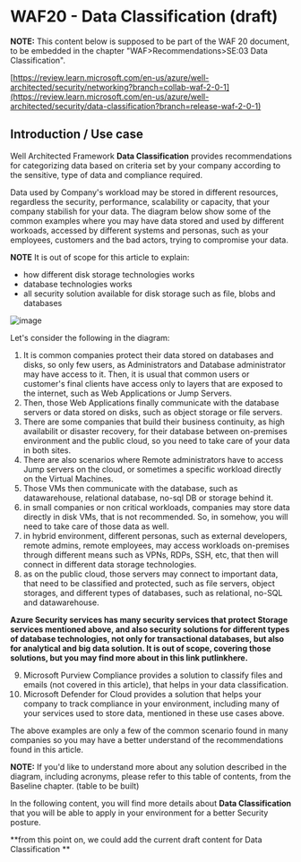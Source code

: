# WAF20 - Data Classification (draft)

**NOTE:** 
This content below is supposed to be part of the WAF 20 document, to be embedded in the chapter "WAF>Recommendations>SE:03 Data Classification".

[https://review.learn.microsoft.com/en-us/azure/well-architected/security/networking?branch=collab-waf-2-0-1](https://review.learn.microsoft.com/en-us/azure/well-architected/security/data-classification?branch=release-waf-2-0-1)

## Introduction / Use case

Well Architected Framework **Data Classification** provides recommendations for categorizing data based on criteria set by your company according to the sensitive, type of data and compliance required.

Data used by Company's workload may be stored in different resources, regardless the security, performance, scalability or capacity, that your company stabilish for your data.
The diagram below show some of the common examples where you may have data stored and used by different workoads, accessed by different systems and personas, such as your employees, customers and the bad actors, trying to compromise your data.

**NOTE**
It is out of scope for this article to explain:
- how different disk storage technologies works
- database technologies works
- all security solution available for disk storage such as file, blobs and databases

![image](https://github.com/rudneir2/DataClassification/assets/97529152/c797239b-239b-41a9-8e80-95a2a54f03da)

Let's consider the following in the diagram:

1. It is common companies protect their data stored on databases and disks, so only few users, as Administrators and Database administrator may have access to it. Then, it is usual that common users or customer's final clients have access only to layers that are exposed to the internet, such as Web Applications or Jump Servers.
2. Then, those Web Applications finally communicate with the database servers or data stored on disks, such as object storage or file servers.
3. There are some companies that build their business continuity, as high availabilit or disaster recovery, for their database between on-premises environment and the public cloud, so you need to take care of your data in both sites.
4. There are also scenarios where Remote administrators have to access Jump servers on the cloud, or sometimes a specific workload directly on the Virtual Machines.
5. Those VMs then communicate with the database, such as datawarehouse, relational database, no-sql DB or storage behind it.
6. in small companies or non critical workloads, companies may store data directly in disk VMs, that is not recommended. So, in somehow, you will need to take care of those data as well.
7. in hybrid environment, different personas, such as external developers, remote admins, remote employees, may access workloads on-premises through different means such as VPNs, RDPs, SSH, etc, that then will connect in different data storage technologies.
8. as on the public cloud, those servers may connect to important data, that need to be classified and protected, such as file servers, object storages, and different types of databases, such as relational, no-SQL and datawarehouse.

**Azure Security services has many security services that protect Storage services mentioned above, and also security solutions for different types of database technologies, not only for transactional databases, but also for analytical and big data solution. It is out of scope, covering those solutions, but you may find more about in this link **putlinkhere**.**

9. Microsoft Purview Compliance provides a solution to classify files and emails (not covered in this article), that helps in your data classification.
10. Microsoft Defender for Cloud provides a solution that helps your company to track compliance in your environment, including many of your services used to store data, mentioned in these use cases above.

The above examples are only a few of the common scenario found in many companies so you may have a better understand of the recommendations found in this article.

**NOTE:**
If you'd like to understand more about any solution described in the diagram, including acronyms, please refer to this table of contents, from the Baseline chapter.
(table to be built)

In the following content, you will find more details about **Data Classification** that you will be able to apply in your environment for a better Security posture.

**from this point on, we could add the current draft content for Data Classification **
